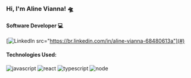 
### Hi, I'm Aline Vianna! 🛸
#### Software Developer 💻

[![LinkedIn](https://custom-icon-badges.demolab.com/badge/LinkedIn-0A66C2?logo=linkedin-white&logoColor=fff) src="https://br.linkedin.com/in/aline-vianna-68480613a"](#)
#### Technologies Used:
<img align="center" alt="javascript" src="https://img.shields.io/badge/JavaScript-F7DF1E?logo=javascript&logoColor=000)"/>
<img align="center" alt="react" src="https://img.shields.io/badge/React-%2320232a.svg?logo=react&logoColor=%2361DAFB"/>
<img align="center" alt="typescript" src="https://img.shields.io/badge/TypeScript-3178C6?logo=typescript&logoColor=fff"/>
<img align="center" alt="node" src="https://img.shields.io/badge/Node.js-6DA55F?logo=node.js&logoColor=white"/>








